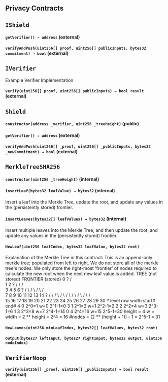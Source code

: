 ## Privacy Contracts

## `IShield`

#### `getVerifier() → address` (external)

#### `verifyAndPush(uint256[] proof, uint256[] publicInputs, bytes32 commitment) → bool` (external)

## `IVerifier`

Example Verifier Implementation

#### `verify(uint256[] proof, uint256[] publicInputs) → bool result` (external)

## `Shield`

#### `constructor(address _verifier, uint256 _treeHeight)` (public)

#### `getVerifier() → address` (external)

#### `verifyAndPush(uint256[] _proof, uint256[] _publicInputs, bytes32 _newCommitment) → bool` (external)

## `MerkleTreeSHA256`

#### `constructor(uint256 _treeHeight)` (internal)

#### `insertLeaf(bytes32 leafValue) → bytes32` (internal)

Insert a leaf into the Merkle Tree, update the root, and update any values in the (persistently stored) frontier.

#### `insertLeaves(bytes32[] leafValues) → bytes32` (internal)

Insert multiple leaves into the Merkle Tree, and then update the root, and update any values in the (persistently stored) frontier.

#### `NewLeaf(uint256 leafIndex, bytes32 leafValue, bytes32 root)`

Explanation of the Merkle Tree in this contract:
This is an append-only merkle tree; populated from left to right.
We do not store all of the merkle tree's nodes. We only store the right-most 'frontier'
of nodes required to calculate the new root when the next new leaf value is added.
TREE (not stored) FRONTIER (stored)
0 ?
/ \
1 2 ?
/ \ / \
3 4 5 6 ?
/ \ / \ / \ / \
7 8 9 10 11 12 13 14 ?
/ \ / \ / \ / \ / \ / \ / \ / \
15 16 17 18 19 20 21 22 23 24 25 26 27 28 29 30 ?
level row width start# end#
4 0 2^0=1 w=0 2^1-1=0
3 1 2^1=2 w=1 2^2-1=2
2 2 2^2=4 w=3 2^3-1=6
1 3 2^3=8 w=7 2^4-1=14
0 4 2^4=16 w=15 2^5-1=30
height = 4
w = width = 2 ** height = 2^4 = 16
#nodes = (2 ** (height + 1)) - 1 = 2^5-1 = 31

#### `NewLeaves(uint256 minLeafIndex, bytes32[] leafValues, bytes32 root)`

#### `Output(bytes27 leftInput, bytes27 rightInput, bytes32 output, uint256 nodeIndex)`

## `VerifierNoop`

#### `verify(uint256[] _proof, uint256[] _publicInputs) → bool result` (external)
